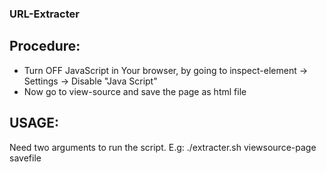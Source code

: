 ### URL-Extracter

## Procedure:

* Turn OFF JavaScript in Your browser, by going to inspect-element -> Settings -> Disable "Java Script"
* Now go to view-source and save the page as html file

## USAGE:

Need two arguments to run the script. E.g: ./extracter.sh viewsource-page savefile
